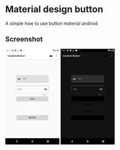 # Material design button  
A simple how to use button material android
## Screenshot

<div align="left">
  <img src="res/Screenshot_1632407157.png" width="170" />
  <img src="res/Screenshot_1632407168.png" width="170" /> 
</div>
